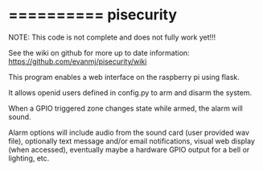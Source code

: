 ==========
pisecurity
==========

NOTE:  This code is not complete and does not fully work yet!!!

See the wiki on github for more up to date information:
https://github.com/evanmj/pisecurity/wiki

This program enables a web interface on the raspberry pi using flask.

It allows openid users defined in config.py to arm and disarm the system.

When a GPIO triggered zone changes state while armed, the alarm will sound.

Alarm options will include audio from the sound card (user provided wav file),
   optionally text message and/or email notifications, 
   visual web display (when accessed),
   eventually maybe a hardware GPIO output for a bell or lighting, etc.
